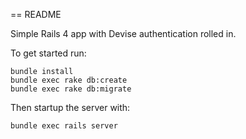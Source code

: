 == README

Simple Rails 4 app with Devise authentication rolled in.

To get started run:

    bundle install
    bundle exec rake db:create
    bundle exec rake db:migrate

Then startup the server with:

    bundle exec rails server
